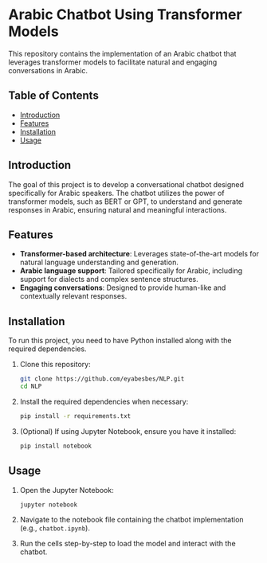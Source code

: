 # Arabic Chatbot Using Transformer Models

This repository contains the implementation of an Arabic chatbot that leverages transformer models to facilitate natural and engaging conversations in Arabic.

## Table of Contents
- [Introduction](#introduction)
- [Features](#features)
- [Installation](#installation)
- [Usage](#usage)

## Introduction
The goal of this project is to develop a conversational chatbot designed specifically for Arabic speakers. The chatbot utilizes the power of transformer models, such as BERT or GPT, to understand and generate responses in Arabic, ensuring natural and meaningful interactions.

## Features
- **Transformer-based architecture**: Leverages state-of-the-art models for natural language understanding and generation.
- **Arabic language support**: Tailored specifically for Arabic, including support for dialects and complex sentence structures.
- **Engaging conversations**: Designed to provide human-like and contextually relevant responses.

## Installation
To run this project, you need to have Python installed along with the required dependencies.

1. Clone this repository:
   ```bash
   git clone https://github.com/eyabesbes/NLP.git
   cd NLP
   ```

2. Install the required dependencies when necessary:
   ```bash
   pip install -r requirements.txt
   ```

3. (Optional) If using Jupyter Notebook, ensure you have it installed:
   ```bash
   pip install notebook
   ```

## Usage
1. Open the Jupyter Notebook:
   ```bash
   jupyter notebook
   ```

2. Navigate to the notebook file containing the chatbot implementation (e.g., `chatbot.ipynb`).

3. Run the cells step-by-step to load the model and interact with the chatbot.
